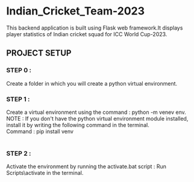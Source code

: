 # Indian_Cricket_Team-2023
This backend application is built using Flask web framework.It displays player statistics of Indian cricket squad for ICC World Cup-2023.

## PROJECT SETUP 
### STEP 0 :
Create a folder in which you will create a python virtual environment.
### STEP 1 :
Create a virtual environment using the command : python -m venev env.<br />
NOTE : If you don't have the python virtual environment module installed, install it by writing the following command in the terminal.<br />
Command : pip install venv <br /><br />
### STEP 2 :
Activate the environment by running the activate.bat script : Run Scripts\activate in the terminal.

